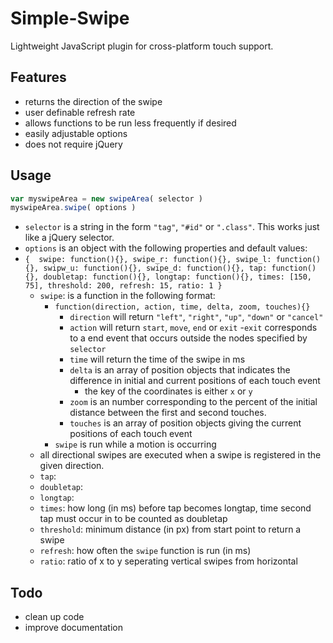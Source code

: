 # Simple-Swipe
Lightweight JavaScript plugin for cross-platform touch support.

## Features
 - returns the direction of the swipe
 - user definable refresh rate 
  - allows functions to be run less frequently if desired
 - easily adjustable options
 - does not require jQuery

## Usage

```JavaScript
var myswipeArea = new swipeArea( selector )
myswipeArea.swipe( options )
```  
 - `selector` is a string in the form `"tag"`, `"#id"` or `".class"`. This works just like a jQuery selector.
 - `options` is an object with the following properties and default values:
  - `{  swipe: function(){},
	swipe_r: function(){},
	swipe_l: function(){},
	swipw_u: function(){},
	swipe_d: function(){},
	tap: function(){},
	doubletap: function(){},
	longtap: function(){},
	times: [150, 75],
	threshold: 200,
	refresh: 15,
	ratio: 1
        }`
    - `swipe`: is a function in the following format:
        - `function(direction, action, time, delta, zoom, touches){}`
            - `direction` will return `"left"`, `"right"`, `"up"`, `"down"` or `"cancel"`
            - `action` will return `start`, `move`, `end` or `exit`
              -`exit` corresponds to a end event that occurs outside the nodes specified by `selector`
            - `time` will return the time of the swipe in ms
            - `delta` is an array of position objects that indicates the difference in initial and current positions of each touch event
              - the key of the coordinates is either `x` or `y`
            - `zoom` is an number corresponding to the percent of the initial distance between the first and second touches.
            - `touches` is an array of position objects giving the current positions of each touch event
        - `swipe` is run while a motion is occurring
    - all directional swipes are executed when a swipe is registered in the given direction.
    - `tap`: 
    - `doubletap`:
    - `longtap`: 
    - `times`: how long (in ms) before tap becomes longtap, time second tap must occur in to be counted as doubletap
    - `threshold`: minimum distance (in px) from start point to return a swipe
    - `refresh`: how often the `swipe` function is run (in ms)
    - `ratio`: ratio of x to y seperating vertical swipes from horizontal


## Todo
 - clean up code
 - improve documentation
